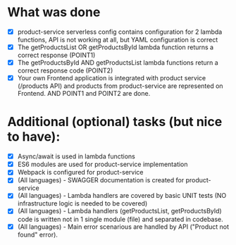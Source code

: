 # What was done
- [x] product-service serverless config contains configuration for 2 lambda functions, API is not working at all, but YAML configuration is correct
- [x] The getProductsList OR getProductsById lambda function returns a correct response (POINT1)
- [x] The getProductsById AND getProductsList lambda functions return a correct response code (POINT2)
- [x] Your own Frontend application is integrated with product service (/products API) and products from product-service are represented on Frontend. AND POINT1 and POINT2 are done.

# Additional (optional) tasks (but nice to have):

- [x] Async/await is used in lambda functions
- [x] ES6 modules are used for product-service implementation
- [x] Webpack is configured for product-service
- [x] (All languages) - SWAGGER documentation is created for product-service
- [x] (All languages) - Lambda handlers are covered by basic UNIT tests (NO infrastructure logic is needed to be covered)
- [x] (All languages) - Lambda handlers (getProductsList, getProductsById) code is written not in 1 single module (file) and separated in codebase.
- [x] (All languages) - Main error scenarious are handled by API ("Product not found" error).
